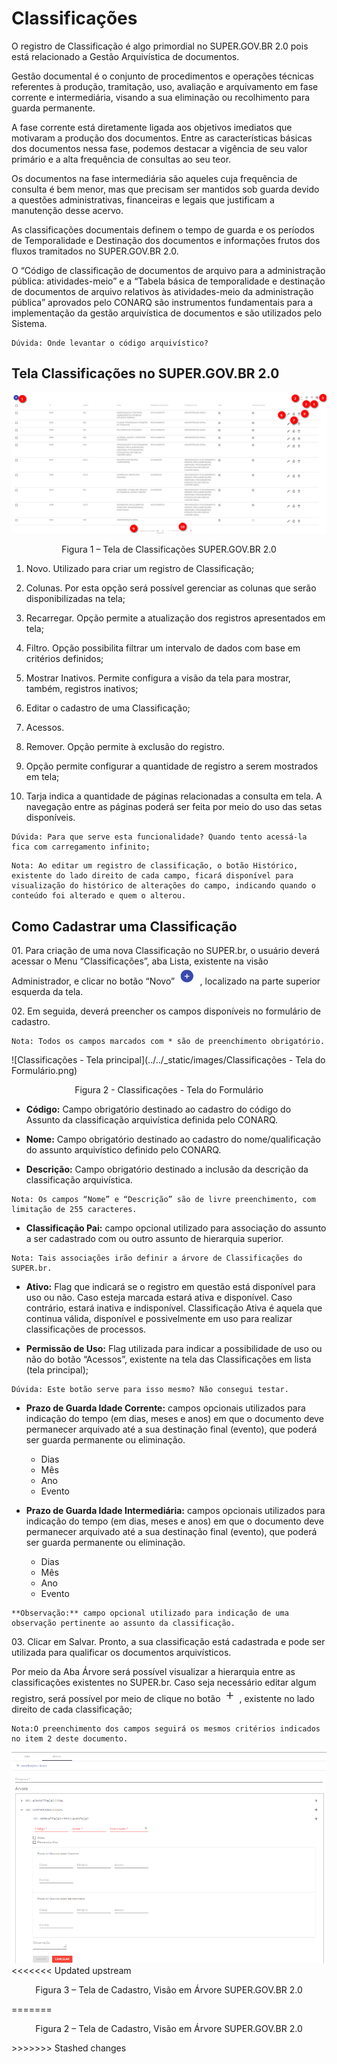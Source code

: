 # Classificações

O registro de Classificação é algo primordial no SUPER.GOV.BR 2.0 pois está relacionado a Gestão Arquivística de documentos.

 Gestão documental é o conjunto de procedimentos e operações técnicas referentes à produção, tramitação, uso, avaliação e arquivamento em fase corrente e intermediária, visando a sua eliminação ou recolhimento para guarda permanente.

 A fase corrente está diretamente ligada aos objetivos imediatos que motivaram a produção dos documentos. Entre as características básicas dos documentos nessa fase, podemos destacar a vigência de seu valor primário e a alta frequência de consultas ao seu teor.

 Os documentos na fase intermediária são aqueles cuja frequência de consulta é bem menor, mas que precisam ser mantidos sob guarda devido a questões administrativas, financeiras e legais que justificam a manutenção desse acervo.

 As classificações documentais definem o tempo de guarda e os períodos de Temporalidade e Destinação dos documentos e informações frutos dos fluxos tramitados no SUPER.GOV.BR 2.0.

 O “Código de classificação de documentos de arquivo para a administração pública: atividades-meio” e a “Tabela básica de temporalidade e destinação de documentos de arquivo relativos às atividades-meio da administração pública” aprovados pelo CONARQ são instrumentos fundamentais para a implementação da gestão arquivística de documentos e são utilizados pelo Sistema.

```{warning}
Dúvida: Onde levantar o código arquivístico?
```

## Tela Classificações no SUPER.GOV.BR 2.0

<img src="../../_static/images/Classificações - Tela Principal.png"/>
<p style="text-align: center;">Figura 1 – Tela de Classificações SUPER.GOV.BR 2.0</p>

1) Novo. Utilizado para criar um registro de Classificação;

2) Colunas. Por esta opção será possível gerenciar as colunas que serão disponibilizadas na tela;

3) Recarregar. Opção permite a atualização dos registros apresentados em tela; 

4) Filtro. Opção possibilita filtrar um intervalo de dados com base em critérios definidos;

5) Mostrar Inativos. Permite configura a visão da tela para mostrar, também, registros inativos;

6) Editar o cadastro de uma Classificação;

7) Acessos.

8) Remover. Opção permite à exclusão do registro.

9) Opção permite configurar a quantidade de registro a serem mostrados em tela;

10) Tarja indica a quantidade de páginas relacionadas a consulta em tela. A navegação entre as páginas poderá ser feita por meio do uso das setas disponíveis. 


```{comm}
Dúvida: Para que serve esta funcionalidade? Quando tento acessá-la fica com carregamento infinito;
```


```{Note}
Nota: Ao editar um registro de classificação, o botão Histórico, existente do lado direito de cada campo, ficará disponível para visualização do histórico de alterações do campo, indicando quando o conteúdo foi alterado e quem o alterou.
```


## Como Cadastrar uma Classificação


01\. Para criação de uma nova Classificação no SUPER.br, o usuário deverá acessar o Menu “Classificações”, aba Lista, existente na visão Administrador, e clicar no botão “Novo”  <img src="../../_static/images/Botão de Inclusão (+).png" alt="Botão de Inclusão (+)" style="zoom:50%;" /> , localizado na parte superior esquerda da tela.

02\. Em seguida, deverá preencher os campos disponíveis no formulário de cadastro.
```{Note}
Nota: Todos os campos marcados com * são de preenchimento obrigatório.
```

![Classificações - Tela principal](../../_static/images/Classificações - Tela do Formulário.png)
<p style="text-align: center;"> Figura 2 - Classificações - Tela do Formulário </p> 


* **Código:** Campo obrigatório destinado ao cadastro do código do Assunto da classificação arquivística definida pelo CONARQ.

* **Nome:** Campo obrigatório destinado ao cadastro do nome/qualificação do assunto arquivístico definido pelo CONARQ.

* **Descrição:** Campo obrigatório destinado a inclusão da descrição da classificação arquivística.
```{Note}
Nota: Os campos “Nome” e “Descrição” são de livre preenchimento, com limitação de 255 caracteres.
```
* **Classificação Pai:** campo opcional utilizado para associação do assunto a ser cadastrado com ou outro assunto de hierarquia superior. 

```{Note}
Nota: Tais associações irão definir a árvore de Classificações do SUPER.br. 
```
* **Ativo:** Flag que indicará se o registro em questão está disponível para uso ou não. Caso esteja marcada estará ativa e disponível. Caso contrário, estará inativa e indisponível.
Classificação Ativa é aquela que continua válida, disponível e possivelmente em uso para realizar classificações de processos. 

* **Permissão de Uso:** Flag utilizada para indicar a possibilidade de uso ou não do botão “Acessos”, existente na tela das Classificações em lista (tela principal);
```Observação_Dúvida
Dúvida: Este botão serve para isso mesmo? Não consegui testar.
```
* **Prazo de Guarda Idade Corrente:** campos opcionais utilizados para indicação do tempo (em dias, meses e anos) em que o documento deve permanecer arquivado até a sua destinação final (evento), que poderá ser guarda permanente ou eliminação.

   * Dias
   * Mês
   * Ano
   * Evento

* **Prazo de Guarda Idade Intermediária:** campos opcionais utilizados para indicação do tempo (em dias, meses e anos) em que o documento deve permanecer arquivado até a sua destinação final (evento), que poderá ser guarda permanente ou eliminação.

   * Dias
   * Mês
   * Ano
   * Evento
  
```{warning}
**Observação:** campo opcional utilizado para indicação de uma observação pertinente ao assunto da classificação.
```

03\. Clicar em Salvar.
Pronto, a sua classificação está cadastrada e pode ser utilizada para qualificar os documentos arquivísticos.


Por meio da Aba Árvore será possível visualizar a hierarquia entre as classificações existentes no SUPER.br. Caso seja necessário editar algum registro, será possível por meio de clique no botão  <img src="../../_static/images/Botão Mais - Árvore Classificação.png" alt="Botão Mais - Árvore Classificação"/> , existente no lado direito de cada classificação;

```{Note}
Nota:O preenchimento dos campos seguirá os mesmos critérios indicados no item 2 deste documento.
```

<img src="../../_static/images/Classificações - Tela aba árvore - campos para cadastro.png"/>
<<<<<<< Updated upstream
<p style="text-align: center;">Figura 3 – Tela de Cadastro, Visão em Árvore SUPER.GOV.BR 2.0</p>
=======
<p style="text-align: center;">Figura 2 – Tela de Cadastro, Visão em Árvore SUPER.GOV.BR 2.0</p>
>>>>>>> Stashed changes
